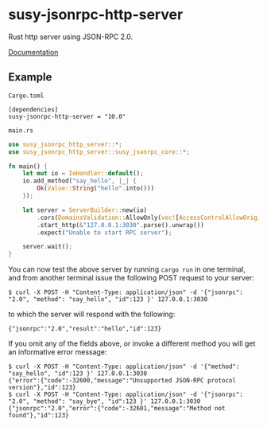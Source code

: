 # susy-jsonrpc-http-server
Rust http server using JSON-RPC 2.0.

[Documentation](http://susytech.github.io/jsonrpc/susy_jsonrpc_http_server/index.html)

## Example

`Cargo.toml`

```
[dependencies]
susy-jsonrpc-http-server = "10.0"
```

`main.rs`

```rust
use susy_jsonrpc_http_server::*;
use susy_jsonrpc_http_server::susy_jsonrpc_core::*;

fn main() {
	let mut io = IoHandler::default();
	io.add_method("say_hello", |_| {
		Ok(Value::String("hello".into()))
	});

	let server = ServerBuilder::new(io)
		.cors(DomainsValidation::AllowOnly(vec![AccessControlAllowOrigin::Null]))
		.start_http(&"127.0.0.1:3030".parse().unwrap())
		.expect("Unable to start RPC server");

	server.wait();
}
```
You can now test the above server by running `cargo run` in one terminal, and from another terminal issue the following POST request to your server:
```
$ curl -X POST -H "Content-Type: application/json" -d '{"jsonrpc": "2.0", "method": "say_hello", "id":123 }' 127.0.0.1:3030
```
to which the server will respond with the following:
```
{"jsonrpc":"2.0","result":"hello","id":123}
```
If you omit any of the fields above, or invoke a different method you will get an informative error message:
```
$ curl -X POST -H "Content-Type: application/json" -d '{"method": "say_hello", "id":123 }' 127.0.0.1:3030
{"error":{"code":-32600,"message":"Unsupported JSON-RPC protocol version"},"id":123}
$ curl -X POST -H "Content-Type: application/json" -d '{"jsonrpc": "2.0", "method": "say_bye", "id":123 }' 127.0.0.1:3030
{"jsonrpc":"2.0","error":{"code":-32601,"message":"Method not found"},"id":123}
```

